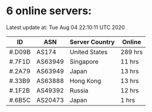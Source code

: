 # 6 online servers:

Latest update at: Tue Aug 04 22:10:11 UTC 2020

| ID | ASN | Server Country | Online |
| -- | --- | -------------- | ------ |
| #.D09B | AS174 | United States | 289 hrs |
| #.7F1D | AS63949 | Singapore | 11 hrs |
| #.2A79 | AS63949 | Japan | 13 hrs |
| #.33B9 | AS63888 | Hong Kong | 13 hrs |
| #.1F2B | AS49392 | Russia | 12 hrs |
| #.6B5C | AS20473 | Japan | 1 hrs |

